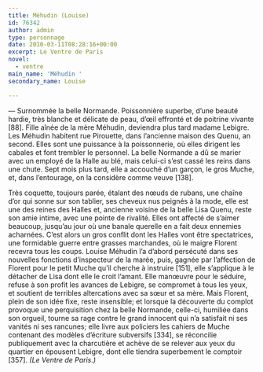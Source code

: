 ```yaml
---
title: Méhudin (Louise)
id: 76342
author: admin
type: personnage
date: 2010-03-11T08:28:16+00:00
excerpt: Le Ventre de Paris
novel:
  - ventre
main_name: 'Méhudin '
secondary_name: Louise

---
```

— Surnommée la belle Normande. Poissonnière superbe, d’une beauté hardie, très blanche et délicate de peau, d’œil effronté et de poitrine vivante [88]. Fille aînée de la mère Méhudin, deviendra plus tard madame Lebigre. Les Méhudin habitent rue Pirouette, dans l’ancienne maison des Quenu, an second. Elles sont une puissance à la poissonnerie, où elles dirigent les cabales et font trembler le personnel. La belle Normande a dû se marier avec un employé de la Halle au blé, mais celui-ci s’est cassé les reins dans une chute. Sept mois plus tard, elle a accouché d’un garçon, le gros Muche, et, dans l’entourage, on la considère comme veuve [138].

Très coquette, toujours parée, étalant des nœuds de rubans, une chaîne d’or qui sonne sur son tablier, ses cheveux nus peignés à la mode, elle est une des reines des Halles et, ancienne voisine de la belle Lisa Quenu, reste son amie intime, avec une pointe de rivalité. Elles ont affecté de s’aimer beaucoup, jusqu’au jour où une banale querelle en a fait deux ennemies acharnées. C’est alors un gros conflit dont les Halles vont être spectatrices, une formidable guerre entre grasses marchandes, où le maigre Florent recevra tous les coups. Louise Méhudin l’a d’abord persécuté dans ses nouvelles fonctions d’inspecteur de la marée, puis, gagnée par l’affection de Florent pour le petit Muche qu’il cherche à instruire [151], elle s’applique à le détacher de Lisa dont elle le croit l’amant. Elle manœuvre pour le séduire, refuse à son profit les avances de Lebigre, se compromet à tous les yeux, et soutient de terribles altercations avec sa sœur et sa mère. Mais Florent, plein de son idée fixe, reste insensible; et lorsque la découverte du complot provoque une perquisition chez la belle Normande, celle-ci, humiliée dans son orgueil, tourne sa rage contre le grand innocent qui n’a satisfait ni ses vanités ni ses rancunes; elle livre aux policiers les cahiers de Muche contenant des modèles d’écriture subversifs [334], se réconcilie publiquement avec la charcutière et achève de se relever aux yeux du quartier en épousent Lebigre, dont elle tiendra superbement le comptoir [357]. _(Le Ventre de Paris.)_